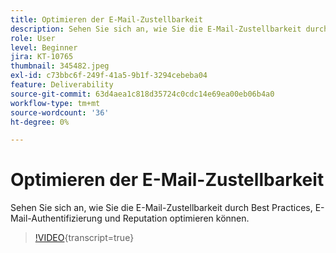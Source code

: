 ```yaml
---
title: Optimieren der E-Mail-Zustellbarkeit
description: Sehen Sie sich an, wie Sie die E-Mail-Zustellbarkeit durch Best Practices, E-Mail-Authentifizierung und Reputation optimieren können.
role: User
level: Beginner
jira: KT-10765
thumbnail: 345482.jpeg
exl-id: c73bbc6f-249f-41a5-9b1f-3294cebeba04
feature: Deliverability
source-git-commit: 63d4aea1c818d35724c0cdc14e69ea00eb06b4a0
workflow-type: tm+mt
source-wordcount: '36'
ht-degree: 0%

---
```


# Optimieren der E-Mail-Zustellbarkeit

Sehen Sie sich an, wie Sie die E-Mail-Zustellbarkeit durch Best Practices, E-Mail-Authentifizierung und Reputation optimieren können.

>[!VIDEO](https://video.tv.adobe.com/v/345482/?quality=12&learn=on){transcript=true}
